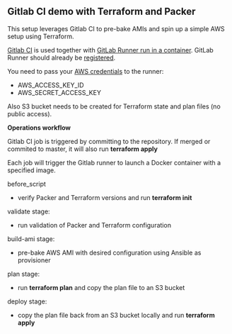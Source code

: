 ## Gitlab CI demo with Terraform and Packer

This setup leverages Gitlab CI to pre-bake AMIs and spin up a simple AWS setup using Terraform.

[Gitlab CI](https://about.gitlab.com/features/gitlab-ci-cd/) is used together with [GitLab Runner run in a container](https://docs.gitlab.com/runner/install/docker.html).
GitLab Runner should already be [registered](https://docs.gitlab.com/runner/register/index.html#docker).

You need to pass your [AWS credentials](https://docs.gitlab.com/ee/ci/variables/#secret-variables) to the runner:
- AWS_ACCESS_KEY_ID
- AWS_SECRET_ACCESS_KEY

Also S3 bucket needs to be created for Terraform state and plan files (no public access).

**Operations workflow**

Gitlab CI job is triggered by committing to the repository.
If merged or commited to master, it will also run **terraform apply**


Each job will trigger the Gitlab runner to launch a Docker container with a specified image.

before_script
- verify Packer and Terraform versions and run **terraform init**

validate stage:
- run validation of Packer and Terraform configuration

build-ami stage:
- pre-bake AWS AMI with desired configuration using Ansible as provisioner

plan stage:
- run **terraform plan** and copy the plan file to an S3 bucket

deploy stage:
- copy the plan file back from an S3 bucket locally and run  **terraform apply**